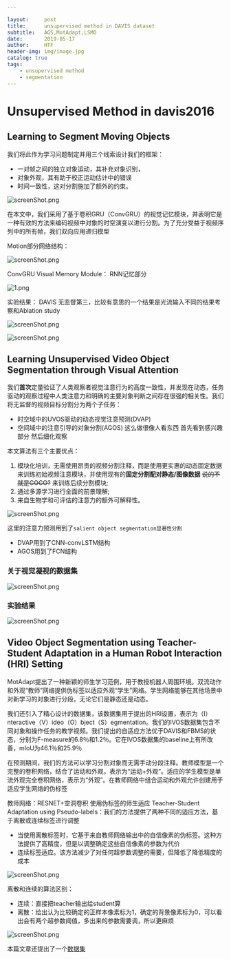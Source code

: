 ```yaml
---

layout:     post
title:      unsupervised method in DAVIS dataset
subtitle:   AGS,MotAdapt,LSMO
date:       2019-05-17
author:     HTF
header-img: img/image.jpg
catalog: true
tags:
    - unsupervised method
    - segmentation
---
```



# Unsupervised Method in davis2016

## Learning to Segment Moving Objects


我们将此作为学习问题制定并用三个线索设计我们的框架：
- 一对帧之间的独立对象运动，其补充对象识别，
- 对象外观，其有助于校正运动估计中的错误
- 时间一致性，这对分割施加了额外的约束。

![screenShot.png](https://i.loli.net/2019/05/15/5cdc0cc29406226341.png)

在本文中，我们采用了基于卷积GRU（ConvGRU）的视觉记忆模块，并表明它是一种有效的方法来编码视频中对象的时空演变以进行分割。为了充分受益于视频序列中的所有帧，我们双向应用递归模型

Motion部分网络结构：

![screenShot.png](https://i.loli.net/2019/05/15/5cdc0cc29406226341.png)

ConvGRU Visual Memory Module： RNN记忆部分

![1.png](https://i.loli.net/2019/05/15/5cdc156ec034048153.png)

实验结果： DAVIS 无监督第三，比较有意思的一个结果是光流输入不同的结果考察和Ablation study

![screenShot.png](https://i.loli.net/2019/05/15/5cdc18e0d642214675.png)

![screenShot.png](https://i.loli.net/2019/05/15/5cdc1906bb38517610.png)


## Learning Unsupervised Video Object Segmentation through Visual Attention

我们**首次**定量验证了人类观察者视觉注意行为的高度一致性，并发现在动态，任务驱动的观察过程中人类注意力和明确的主要对象判断之间存在很强的相关性。我们将无监督的视频目标分割分为两个子任务：
- 时空域中的UVOS驱动的动态视觉注意预测(DVAP)
- 空间域中的注意引导的对象分割(AGOS)
这么做很像人看东西 首先看到感兴趣部分 然后细化观察

本文算法有三个主要优点：
1. 模块化培训，无需使用昂贵的视频分割注释，而是使用更实惠的动态固定数据来训练初始视频注意模块，并使用现有的**固定分割配对静态/图像数据**   ~~说的不就是COCO?~~  来训练后续分割模块; 
2. 通过多源学习进行全面的前景理解; 
3. 来自生物学和可评估的注意力的额外可解释性。

![screenShot.png](https://i.loli.net/2019/05/15/5cdc2394dc2e033234.png)

这里的注意力预测用到了`salient object segmentation显著性分割`

- DVAP用到了CNN-convLSTM结构
- AGOS用到了FCN结构


### 关于视觉凝视的数据集
![screenShot.png](https://i.loli.net/2019/05/16/5cdd173d1f8d266494.png)

### 实验结果
![screenShot.png](https://i.loli.net/2019/05/16/5cdd18e7a684c38849.png)


## Video Object Segmentation using Teacher-Student Adaptation in a Human Robot Interaction (HRI) Setting

MotAdapt提出了一种新颖的师生学习范例，用于教授机器人周围环境。双流动作和外观“教师”网络提供伪标签以适应外观“学生”网络。学生网络能够在其他场景中对新学习的对象进行分段，无论它们是静态还是动态。

我们还引入了精心设计的数据集，该数据集用于提出的HRI设置，表示为（I）nteractive（V）ideo（O）bject（S）egmentation。我们的IVOS数据集包含不同对象和操作任务的教学视频。我们提出的自适应方法优于DAVIS和FBMS的状态，分别为F-measure的6.8％和1.2％。它在IVOS数据集的baseline上有所改善，mIoU为46.1％和25.9％

在预测期间，我们的方法可以学习分割对象而无需手动分段注释。教师模型是一个完整的卷积网络，结合了运动和外观，表示为“运动+外观”。适应的学生模型是单流外观完全卷积网络，表示为“外观”。在教师网络中组合运动和外观允许创建用于适应学生网络的伪标签

教师网络：RESNET+空洞卷积
使用伪标签的师生适应 Teacher-Student Adaptation using Pseudo-labels：我们的方法提供了两种不同的适应方法，基于离散或连续标签进行调整
- 当使用离散标签时，它基于来自教师网络输出中的自信像素的伪标签。这种方法提供了高精度，但是以调整确定这些自信像素的参数为代价
- 连续标签适应。该方法减少了对任何超参数调整的需要，但降低了降低精度的成本

![screenShot.png](https://i.loli.net/2019/05/16/5cdd253ddae5190225.png)

离散和连续的算法区别：
- 连续：直接把teacher输出给student算
- 离散：给出认为比较确定的正样本像素标为1，确定的背景像素标为0，可以看出会有两个超参数阈值，多出来的参数需要调，所以更麻烦

![screenShot.png](https://i.loli.net/2019/05/16/5cdd2c714dee551842.png)



本篇文章还提出了一个[数据集](https://msiam.github.io/ivos/)
